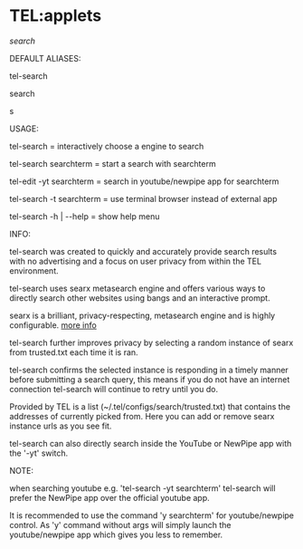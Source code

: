 # TEL:applets

_search_

DEFAULT ALIASES:

tel-search

search

s

USAGE:

tel-search			= interactively choose a engine to search

tel-search searchterm		= start a search with searchterm

tel-edit -yt searchterm		= search in youtube/newpipe app for searchterm

tel-search -t searchterm	= use terminal browser instead of external app

tel-search -h | --help 		= show help menu

INFO:

tel-search was created to quickly and accurately provide search results with no advertising and a focus on user privacy from within the TEL environment.

tel-search uses searx metasearch engine and offers various ways to directly search other websites using bangs and an interactive prompt.

searx is a brilliant, privacy-respecting, metasearch engine and is highly configurable. [more info](https://en.wikipedia.org/wiki/Searx)

tel-search further improves privacy by selecting a random instance of searx from trusted.txt each time it is ran.

tel-search confirms the selected instance is responding in a timely manner before submitting a search query, this means if you do not have an internet connection tel-search will continue to retry until you do.

Provided by TEL is a list (~/.tel/configs/search/trusted.txt) that contains the addresses of currently picked from. Here you can add or remove searx instance urls as you see fit.

tel-search can also directly search inside the YouTube or NewPipe app with the '-yt' switch.

NOTE:

when searching youtube e.g. 'tel-search -yt searchterm' tel-search will prefer the NewPipe app over the official youtube app.

It is recommended to use the command 'y searchterm' for youtube/newpipe control. As 'y' command without args will simply launch the youtube/newpipe app which gives you less to remember.

